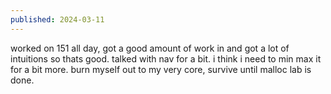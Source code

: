 ```yaml
---
published: 2024-03-11
---
```

worked on 151 all day, got a good amount of work in and got a lot of intuitions so thats good. talked with nav for a bit. i think i need to min max it for a bit more. burn myself out to my very core, survive until malloc lab is done.